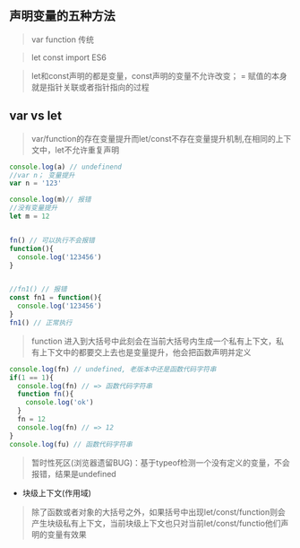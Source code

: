 ## 声明变量的五种方法
>var function 传统

>let const import ES6

>let和const声明的都是变量，const声明的变量不允许改变； = 赋值的本身就是指针关联或者指针指向的过程

## var vs let
>var/function的存在变量提升而let/const不存在变量提升机制,在相同的上下文中，let不允许重复声明

```javascript
console.log(a) // undefinend
//var n； 变量提升
var n = '123'

console.log(m)// 报错
//没有变量提升
let m = 12


fn() // 可以执行不会报错
function(){
  console.log('123456')
}


//fn1() // 报错
const fn1 = function(){
  console.log('123456')
}
fn1() // 正常执行
```

>function 进入到大括号中此刻会在当前大括号内生成一个私有上下文，私有上下文中的都要交上去也是变量提升，他会把函数声明并定义

```javascript
console.log(fn) // undefined, 老版本中还是函数代码字符串
if(1 == 1){
  console.log(fn) // => 函数代码字符串
  function fn(){
    console.log('ok')
  }
  fn = 12
  console.log(fn) // => 12
}
console.log(fu) // 函数代码字符串
```

>暂时性死区(浏览器遗留BUG)：基于typeof检测一个没有定义的变量，不会报错，结果是undefined

+ 块级上下文(作用域)
>除了函数或者对象的大括号之外，如果括号中出现let/const/function则会产生块级私有上下文，当前块级上下文也只对当前let/const/functio他们声明的变量有效果